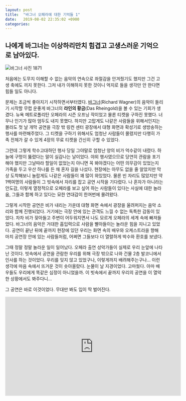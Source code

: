 ```yaml
---
layout: post
title:  "바그너 오페라에 대한 기억들 1"
date:   2019-08-02 22:35:02 +0900
categories: 
---
```

##  나에게 바그너는 이상하리만치 힘겹고 고생스러운 기억으로 남아있다.

![바그너 사진 1871](https://upload.wikimedia.org/wikipedia/commons/9/9d/RichardWagner.jpg)



처음에는 도무지 이해할 수 없는 음악의 연속으로 좌절감을 안겨줬기도 했지만 그건 고생 축에도 끼지 못한다. 그저 내가 이해하지 못한 것이니 억지로 들을 생각만 안 한다면 힘들 일도 아니다. 

문제는 조금씩 좋아지기 시작하면서부터였다. [바그너](https://en.wikipedia.org/wiki/Richard_Wagner)(Richard Wagner)의 음악이 들리기 시작할 무렵 운좋게 바그너의 **라인의 황금**(Das Rheingold)을 볼 수 있는 기회가 생겼다. 뉴욕 메트로폴리탄 오페라의 시즌 오프닝 작이었고 물론 티켓을 구하진 못했다. 너무나 인기가 많아 엄두도 내지 못했다. 하지만 고맙게도 나같은 사람들을 위해서인지는 몰라도 첫 날 개막 공연을 극장 밖 링컨 센터 광장에서 대형 화면과 확성기로 생방송하는 행사를 마련해주었다. 그 티켓을 구하기 위해서도 엄청난 사람들이 몰렸지만 다행히 가족 전체가 갈 수 있게 4장의 무료 티켓을 간신히 구할 수 있었다. 

그런데 그렇게 학수고대하던 행사 당일 그야말로 엄청난 양의 비가 억수같이 내렸다. 하늘에 구멍이 뚫렸다는 말이 실감나는 날이었다. 야외 행사였으므로 당연히 관람을 포기해야 했지만 그날따라 할일이 없었는지 아니면 꼭 봐야겠다는 어떤 의무감이 있었는지 가족을 두고 우산 하나를 든 채 혼자 길을 나섰다. 현장에는 아무도 없을 줄 알았지만 막상 도착해보니 놀랍게도 나같은 사람들이 꽤 많이 와있었다. 물론 빈 자리도 많았지만 약 1백여명의 사람들이 그 빗속에서 자리를 잡고 공연 시작을 기다렸다. 나 혼자가 아니라는 안도감, 이렇게 열정적으로 오페라를 보고 싶어 하는 사람들이 있다는 사실에 대한 놀라움, 그들과 함께 하고 있다는 묘한 연대감이 한꺼번에 몰려왔다. 

그렇게 시작한 공연은 비가 내리는 가운데 대형 화면 속에서 광장을 울려퍼지는 음악 소리와 함께 진행되었다. 거기에는 극장 안에 있는 관객도 느낄 수 없는 독특한 감동이 있었다. 차차 비가 잦아들고 주변이 어두워지면서 나도 모르게 오페라의 세계 속에 빠져들었다. 바그너의 음악은 거대한 흡입력으로 사람을 빨아들이는 놀라운 힘을 지니고 있었다. 공연이 끝난 뒤에 끝까지 현장에 있던 우리는 화면 속의 배우와 오케스트라을 향해 마치 공연장 안에 있는 사람들처럼, 어쩌면 그들보다 더 열렬하게 박수와 환호를 보냈다. 

그때 정말 정말 놀라운 일이 일어났다. 오페라 출연 성악가들이 실제로 우리 눈앞에 나타난 것이다. 빗속에서 공연을 관람한 우리를 위해 극장 밖으로 나와 건물 2층 발코니에서 인사를 하는 것이었다. 우리를 잊지 않고 있었구나, 이렇게까지 배려해주는구나... 이런 생각에 마음 속에서 뜨거운 것이 솟아올랐다. 눈물이 날 지경이었다. 고마웠다. 아마 배우들도 우리에게 똑같은 심정이 아니었을까. 이 빗속에서 끝까지 우리의 공연을 이 열악한 상황에서도 봐주다니... 

그 공연은 바로 이것이었다. 무대만 봐도 입이 딱 벌어진다. 

<iframe width="560" height="315" src="https://www.youtube.com/embed/4R_kcWP0_SE" frameborder="0" allow="accelerometer; autoplay; encrypted-media; gyroscope; picture-in-picture" allowfullscreen></iframe>



